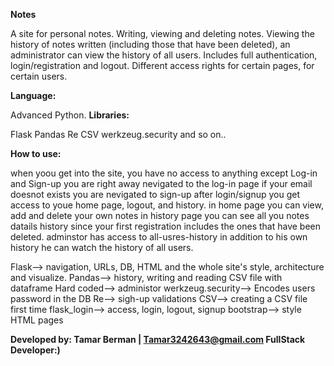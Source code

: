**Notes**

A site for personal notes.
Writing, viewing and deleting notes. Viewing the history of notes written (including those that have been deleted), an administrator can view the history of all users.
Includes full authentication, login/registration and logout. Different access rights for certain pages, for certain users.

**Language:**

Advanced Python.
**Libraries:** 

Flask
Pandas
Re
CSV
werkzeug.security
and so on..

**How to use:**

when yoou get into the site, you have no access to anything except Log-in and Sign-up
you are right away nevigated to the log-in page
if your email doesnot exists you are nevigated to sign-up
after login/signup you get access to youe home page, logout, and history.
in home page you can view, add and delete your own notes
in history page you can see all you notes datails history since your first registration includes the ones that have been deleted.
adminstor has access to all-usres-history in addition to his own history he can watch the history of all users.

Flask--> navigation, URLs, DB, HTML and the whole site's style, architecture and visualize.
Pandas--> history, writing and reading CSV file with dataframe
Hard coded--> administor
werkzeug.security--> Encodes users password in the DB
Re--> sigh-up validations
CSV--> creating a CSV file first time
flask_login--> access, login, logout, signup
bootstrap--> style HTML pages

**Developed by: Tamar Berman | Tamar3242643@gmail.com 
FullStack Developer:)**




